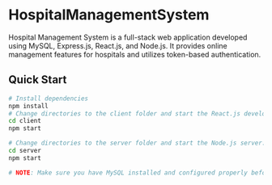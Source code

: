 # HospitalManagementSystem

Hospital Management System is a full-stack web application developed using MySQL, Express.js, React.js, and Node.js. It provides online management features for hospitals and utilizes token-based authentication.

## Quick Start

```bash
# Install dependencies
npm install
# Change directories to the client folder and start the React.js development server:
cd client
npm start

# Change directories to the server folder and start the Node.js server:
cd server
npm start
```

```bash
# NOTE: Make sure you have MySQL installed and configured properly before running the application.
```
